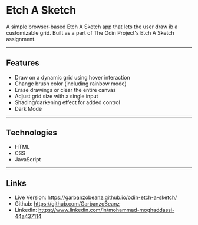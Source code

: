 # Etch A Sketch

A simple browser-based Etch A Sketch app that lets the user draw ib a customizable grid. 
Built as a part of The Odin Project's Etch A Sketch assignment.

---

## Features

- Draw on a dynamic grid using hover interaction
- Change brush color (including rainbow mode)
- Erase drawings or clear the entire canvas
- Adjust grid size with a single input
- Shading/darkening effect for added control
- Dark Mode

---

## Technologies

- HTML
- CSS 
- JavaScript

---

## Links

- Live Version: https://garbanzobeanz.github.io/odin-etch-a-sketch/
- Github: https://github.com/GarbanzoBeanz
- LinkedIn: https://www.linkedin.com/in/mohammad-moghaddassi-44a437114
